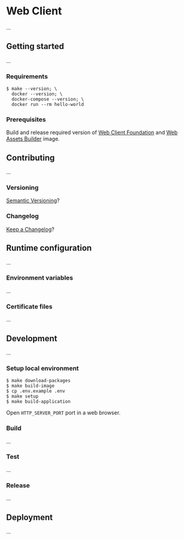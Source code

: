 Web Client
===

...

## Getting started

...

### Requirements

```
$ make --version; \
  docker --version; \
  docker-compose --version; \
  docker run --rm hello-world
```

### Prerequisites

Build and release required version of
[Web Client Foundation](../web-client-foundation/README.md)
and [Web Assets Builder](../web-assets-builder/README.md) image.

## Contributing

...

### Versioning

[Semantic Versioning](http://semver.org/)?

### Changelog

[Keep a Changelog](https://keepachangelog.com/)?

## Runtime configuration

...

### Environment variables

...

### Certificate files

...

## Development

...

### Setup local environment

```
$ make download-packages
$ make build-image
$ cp .env.example .env
$ make setup
$ make build-application
```

Open `HTTP_SERVER_PORT` port in a web browser.

### Build

...

### Test

...

### Release

...

## Deployment

...
